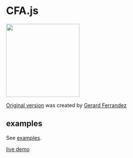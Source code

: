 # CFA.js

<img src="https://user-images.githubusercontent.com/3406260/34326301-753fedb2-e8ec-11e7-8f61-5e17d7d054d2.png" width="200"/>

[Original version](https://codepen.io/ge1doot/details/7bd9819ef1aaecf343107baaae599d7d/) was created by [Gerard Ferrandez](https://codepen.io/ge1doot/)

## examples

See [examples](examples).

[live demo](https://funatsufumiya.github.io/CFAjs/examples/index.html)
